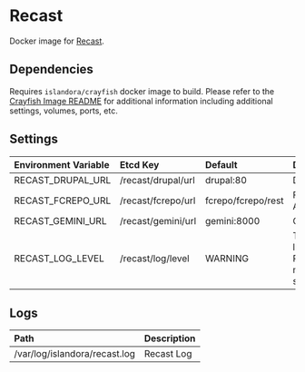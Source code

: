# Recast

Docker image for [Recast].

## Dependencies

Requires `islandora/crayfish` docker image to build. Please refer to the
[Crayfish Image README](../crayfish/README.md) for additional information including
additional settings, volumes, ports, etc.

## Settings

| Environment Variable | Etcd Key           | Default                 | Description                            |
| :------------------- | :----------------- | :---------------------- | :------------------------------------- |
| RECAST_DRUPAL_URL    | /recast/drupal/url | drupal:80               | Drupal URL                             |
| RECAST_FCREPO_URL    | /recast/fcrepo/url | fcrepo/fcrepo/rest | Fcrepo Rest API URL                    |
| RECAST_GEMINI_URL    | /recast/gemini/url | gemini:8000             | Gemini URL                             |
| RECAST_LOG_LEVEL     | /recast/log/level  | WARNING                 | The log level for Recast micro-service |

## Logs

| Path                          | Description |
| :---------------------------- | :---------- |
| /var/log/islandora/recast.log | Recast Log  |

[Recast]: https://github.com/Islandora/Crayfish/tree/master/Recast
